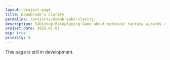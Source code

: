 ```yaml
---
layout: project-page
title: Dawnbreak's Clarity
permalink: /projects/dawnbreaks-clarity
description: Tabletop Roleplaying Game about medieval fantasy wizards and companions. <br><br>Heavily inspired by Sousou no Frieren, Kingkiller Chronicles, Ars Magica...
project_date: 2025-01-01
wip: true
priority: 5
---
```


This page is still in development.
